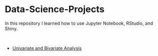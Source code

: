 # Data-Science-Projects

<p>In this repository I learned how to use Jupyter Notebook, RStudio, and Shiny.</p>
<br>
<ul>
  <li><a href="https://github.com/dalton704/Data-Science-Projects/blob/main/Data%20Exploring/Univariate%20and%20Multivariate%20Analysis.ipynb">Univariate and Bivariate Analysis</li>
